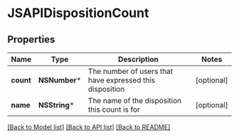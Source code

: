 # JSAPIDispositionCount

## Properties
Name | Type | Description | Notes
------------ | ------------- | ------------- | -------------
**count** | **NSNumber*** | The number of users that have expressed this disposition | [optional] 
**name** | **NSString*** | The name of the disposition this count is for | [optional] 

[[Back to Model list]](../README.md#documentation-for-models) [[Back to API list]](../README.md#documentation-for-api-endpoints) [[Back to README]](../README.md)


